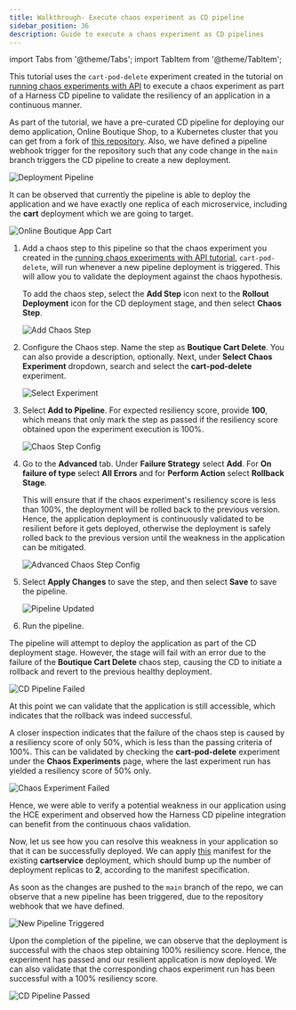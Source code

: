 ```yaml
---
title: Walkthrough- Execute chaos experiment as CD pipeline
sidebar_position: 36
description: Guide to execute a chaos experiment as CD pipelines
---
```

import Tabs from '@theme/Tabs';
import TabItem from '@theme/TabItem';

This tutorial uses the `cart-pod-delete` experiment created in the tutorial on [running chaos experiments with API](/docs/chaos-engineering/features/experiments/construct-and-run-custom-chaos-experiments.md#run-chaos-experiments-with-apis) to execute a chaos experiment as part of a Harness CD pipeline to validate the resiliency of an application in a continuous manner.

As part of the tutorial, we have a pre-curated CD pipeline for deploying our demo application, Online Boutique Shop, to a Kubernetes cluster that you can get from a fork of [this repository](https://github.com/chaosnative/harness-chaos-demo/tree/main/boutique-app-manifests). Also, we have defined a pipeline webhook trigger for the repository such that any code change in the `main` branch triggers the CD pipeline to create a new deployment.

![Deployment Pipeline](./static/cd-pipeline/deployment-pipeline.png)

It can be observed that currently the pipeline is able to deploy the application and we have exactly one replica of each microservice, including the **cart** deployment which we are going to target.

![Online Boutique App Cart](./static/cd-pipeline/online-boutique-app-cart.png)

1. Add a chaos step to this pipeline so that the chaos experiment you created in the [running chaos experiments with API tutorial](/docs/chaos-engineering/features/experiments/construct-and-run-custom-chaos-experiments.md#run-chaos-experiments-with-apis), `cart-pod-delete`, will run whenever a new pipeline deployment is triggered. This will allow you to validate the deployment against the chaos hypothesis.

   To add the chaos step, select the **Add Step** icon next to the **Rollout Deployment** icon for the CD deployment stage, and then select **Chaos Step**.

   ![Add Chaos Step](./static/cd-pipeline/add-chaos-step.png)

2. Configure the Chaos step. Name the step as **Boutique Cart Delete**. You can also provide a description, optionally. Next, under **Select Chaos Experiment** dropdown, search and select the **cart-pod-delete** experiment.

   ![Select Experiment](./static/cd-pipeline/select-experiment.png)

3. Select **Add to Pipeline**. For expected resiliency score, provide **100**, which means that only mark the step as passed if the resiliency score obtained upon the experiment execution is 100%.

   ![Chaos Step Config](./static/cd-pipeline/chaos-step-config.png)

4. Go to the **Advanced** tab. Under **Failure Strategy** select **Add**. For **On failure of type** select **All Errors** and for **Perform Action** select **Rollback Stage**.

   This will ensure that if the chaos experiment's resiliency score is less than 100%, the deployment will be rolled back to the previous version. Hence, the application deployment is continuously validated to be resilient before it gets deployed, otherwise the deployment is safely rolled back to the previous version until the weakness in the application can be mitigated.

   ![Advanced Chaos Step Config](./static/cd-pipeline/advanced-chaos-step-config.png)

5. Select **Apply Changes** to save the step, and then select **Save** to save the pipeline.

   ![Pipeline Updated](./static/cd-pipeline/pipeline-updated.png)

6. Run the pipeline.

The pipeline will attempt to deploy the application as part of the CD deployment stage. However, the stage will fail with an error due to the failure of the **Boutique Cart Delete** chaos step, causing the CD to initiate a rollback and revert to the previous healthy deployment.

![CD Pipeline Failed](./static/cd-pipeline/cd-pipeline-failed.png)

At this point we can validate that the application is still accessible, which indicates that the rollback was indeed successful.

A closer inspection indicates that the failure of the chaos step is caused by a resiliency score of only 50%, which is less than the passing criteria of 100%. This can be validated by checking the **cart-pod-delete** experiment under the **Chaos Experiments** page, where the last experiment run has yielded a resiliency score of 50% only.

![Chaos Experiment Failed](./static/cd-pipeline/chaos-experiment-failed.png)

Hence, we were able to verify a potential weakness in our application using the HCE experiment and observed how the Harness CD pipeline integration can benefit from the continuous chaos validation.

Now, let us see how you can resolve this weakness in your application so that it can be successfully deployed. We can apply [this](https://raw.githubusercontent.com/chaosnative/harness-chaos-demo/main/boutique-app-manifests/manifest/cart.yaml) manifest for the existing **cartservice** deployment, which should bump up the number of deployment replicas to **2**, according to the manifest specification.

As soon as the changes are pushed to the `main` branch of the repo, we can observe that a new pipeline has been triggered, due to the repository webhook that we have defined.

![New Pipeline Triggered](./static/cd-pipeline/new-pipeline-triggered.png)

Upon the completion of the pipeline, we can observe that the deployment is successful with the chaos step obtaining 100% resiliency score. Hence, the experiment has passed and our resilient application is now deployed. We can also validate that the corresponding chaos experiment run has been successful with a 100% resiliency score.

![CD Pipeline Passed](./static/cd-pipeline/cd-pipeline-passed.png)